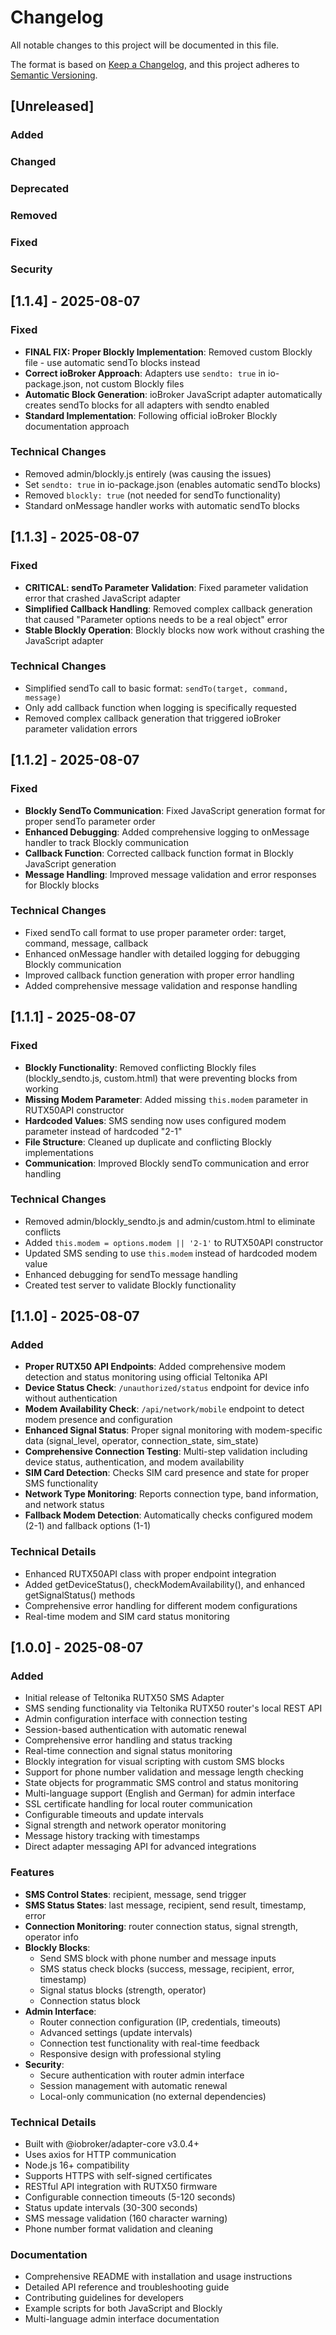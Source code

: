 # Changelog

All notable changes to this project will be documented in this file.

The format is based on [Keep a Changelog](https://keepachangelog.com/en/1.0.0/),
and this project adheres to [Semantic Versioning](https://semver.org/spec/v2.0.0.html).

## [Unreleased]

### Added
### Changed
### Deprecated
### Removed
### Fixed
### Security

## [1.1.4] - 2025-08-07

### Fixed  
- **FINAL FIX: Proper Blockly Implementation**: Removed custom Blockly file - use automatic sendTo blocks instead
- **Correct ioBroker Approach**: Adapters use `sendto: true` in io-package.json, not custom Blockly files
- **Automatic Block Generation**: ioBroker JavaScript adapter automatically creates sendTo blocks for all adapters with sendto enabled
- **Standard Implementation**: Following official ioBroker Blockly documentation approach

### Technical Changes
- Removed admin/blockly.js entirely (was causing the issues)
- Set `sendto: true` in io-package.json (enables automatic sendTo blocks)
- Removed `blockly: true` (not needed for sendTo functionality)
- Standard onMessage handler works with automatic sendTo blocks

## [1.1.3] - 2025-08-07

### Fixed
- **CRITICAL: sendTo Parameter Validation**: Fixed parameter validation error that crashed JavaScript adapter
- **Simplified Callback Handling**: Removed complex callback generation that caused "Parameter options needs to be a real object" error
- **Stable Blockly Operation**: Blockly blocks now work without crashing the JavaScript adapter

### Technical Changes
- Simplified sendTo call to basic format: `sendTo(target, command, message)`
- Only add callback function when logging is specifically requested
- Removed complex callback generation that triggered ioBroker parameter validation errors

## [1.1.2] - 2025-08-07

### Fixed
- **Blockly SendTo Communication**: Fixed JavaScript generation format for proper sendTo parameter order
- **Enhanced Debugging**: Added comprehensive logging to onMessage handler to track Blockly communication
- **Callback Function**: Corrected callback function format in Blockly JavaScript generation
- **Message Handling**: Improved message validation and error responses for Blockly blocks

### Technical Changes
- Fixed sendTo call format to use proper parameter order: target, command, message, callback
- Enhanced onMessage handler with detailed logging for debugging Blockly communication
- Improved callback function generation with proper error handling
- Added comprehensive message validation and response handling

## [1.1.1] - 2025-08-07

### Fixed
- **Blockly Functionality**: Removed conflicting Blockly files (blockly_sendto.js, custom.html) that were preventing blocks from working
- **Missing Modem Parameter**: Added missing `this.modem` parameter in RUTX50API constructor
- **Hardcoded Values**: SMS sending now uses configured modem parameter instead of hardcoded "2-1"
- **File Structure**: Cleaned up duplicate and conflicting Blockly implementations
- **Communication**: Improved Blockly sendTo communication and error handling

### Technical Changes
- Removed admin/blockly_sendto.js and admin/custom.html to eliminate conflicts
- Added `this.modem = options.modem || '2-1'` to RUTX50API constructor
- Updated SMS sending to use `this.modem` instead of hardcoded modem value
- Enhanced debugging for sendTo message handling
- Created test server to validate Blockly functionality

## [1.1.0] - 2025-08-07

### Added
- **Proper RUTX50 API Endpoints**: Added comprehensive modem detection and status monitoring using official Teltonika API
- **Device Status Check**: `/unauthorized/status` endpoint for device info without authentication
- **Modem Availability Check**: `/api/network/mobile` endpoint to detect modem presence and configuration
- **Enhanced Signal Status**: Proper signal monitoring with modem-specific data (signal_level, operator, connection_state, sim_state)
- **Comprehensive Connection Testing**: Multi-step validation including device status, authentication, and modem availability
- **SIM Card Detection**: Checks SIM card presence and state for proper SMS functionality
- **Network Type Monitoring**: Reports connection type, band information, and network status
- **Fallback Modem Detection**: Automatically checks configured modem (2-1) and fallback options (1-1)

### Technical Details
- Enhanced RUTX50API class with proper endpoint integration
- Added getDeviceStatus(), checkModemAvailability(), and enhanced getSignalStatus() methods
- Comprehensive error handling for different modem configurations
- Real-time modem and SIM card status monitoring

## [1.0.0] - 2025-08-07

### Added
- Initial release of Teltonika RUTX50 SMS Adapter
- SMS sending functionality via Teltonika RUTX50 router's local REST API
- Admin configuration interface with connection testing
- Session-based authentication with automatic renewal
- Comprehensive error handling and status tracking
- Real-time connection and signal status monitoring
- Blockly integration for visual scripting with custom SMS blocks
- Support for phone number validation and message length checking
- State objects for programmatic SMS control and status monitoring
- Multi-language support (English and German) for admin interface
- SSL certificate handling for local router communication
- Configurable timeouts and update intervals
- Signal strength and network operator monitoring
- Message history tracking with timestamps
- Direct adapter messaging API for advanced integrations

### Features
- **SMS Control States**: recipient, message, send trigger
- **SMS Status States**: last message, recipient, send result, timestamp, error
- **Connection Monitoring**: router connection status, signal strength, operator info
- **Blockly Blocks**: 
  - Send SMS block with phone number and message inputs
  - SMS status check blocks (success, message, recipient, error, timestamp)  
  - Signal status blocks (strength, operator)
  - Connection status block
- **Admin Interface**: 
  - Router connection configuration (IP, credentials, timeouts)
  - Advanced settings (update intervals)
  - Connection test functionality with real-time feedback
  - Responsive design with professional styling
- **Security**: 
  - Secure authentication with router admin interface
  - Session management with automatic renewal
  - Local-only communication (no external dependencies)

### Technical Details
- Built with @iobroker/adapter-core v3.0.4+
- Uses axios for HTTP communication
- Node.js 16+ compatibility
- Supports HTTPS with self-signed certificates
- RESTful API integration with RUTX50 firmware
- Configurable connection timeouts (5-120 seconds)
- Status update intervals (30-300 seconds)
- SMS message validation (160 character warning)
- Phone number format validation and cleaning

### Documentation
- Comprehensive README with installation and usage instructions
- Detailed API reference and troubleshooting guide
- Contributing guidelines for developers
- Example scripts for both JavaScript and Blockly
- Multi-language admin interface documentation